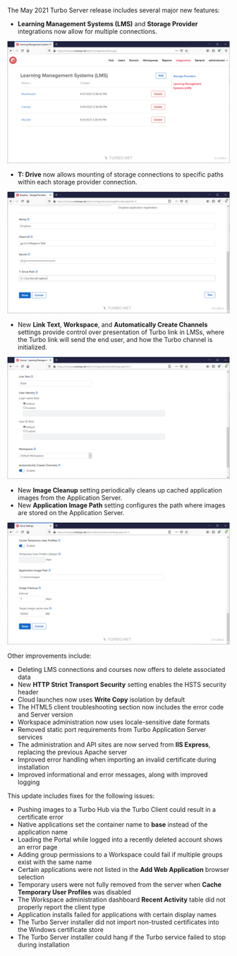 The May 2021 Turbo Server release includes several major new features:

- **Learning Management Systems (LMS)** and **Storage Provider** integrations now allow for multiple connections.

![LMS Connections](../../../images/lms-connections.png)

- **T: Drive** now allows mounting of storage connections to specific paths within each storage provider connection.

![T: Drive Path](../../../images/tdrive-path.png)

- New **Link Text**, **Workspace**, and **Automatically Create Channels** settings provide control over presentation of Turbo link in LMSs, where the Turbo link will send the end user, and how the Turbo channel is initialized.

![LMS Connection Settings](../../../images/lms-connection-settings.png)
- New **Image Cleanup** setting periodically cleans up cached application images from the Application Server.
- New **Application Image Path** setting configures the path where images are stored on the Application Server.

![Image Cleanup](../../../images/image-cleanup.png)


Other improvements include:

- Deleting LMS connections and courses now offers to delete associated data
- New **HTTP Strict Transport Security** setting enables the HSTS security header
- Cloud launches now uses **Write Copy** isolation by default
- The HTML5 client troubleshooting section now includes the error code and Server version
- Workspace administration now uses locale-sensitive date formats
- Removed static port requirements from Turbo Application Server services
- The administration and API sites are now served from **IIS Express**, replacing the previous Apache server
- Improved error handling when importing an invalid certificate during installation
- Improved informational and error messages, along with improved logging

This update includes fixes for the following issues:

- Pushing images to a Turbo Hub via the Turbo Client could result in a certificate error
- Native applications set the container name to **base** instead of the application name
- Loading the Portal while logged into a recently deleted account shows an error page
- Adding group permissions to a Workspace could fail if multiple groups exist with the same name
- Certain applications were not listed in the **Add Web Application** browser selection
- Temporary users were not fully removed from the server when **Cache Temporary User Profiles** was disabled
- The Workspace administration dashboard **Recent Activity** table did not properly report the client type
- Application installs failed for applications with certain display names
- The Turbo Server installer did not import non-trusted certificates into the Windows certificate store
- The Turbo Server installer could hang if the Turbo service failed to stop during installation



